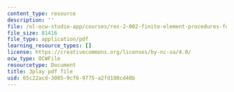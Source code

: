 ```yaml
---
content_type: resource
description: ''
file: /ol-ocw-studio-app/courses/res-2-002-finite-element-procedures-for-solids-and-structures-spring-2010/65c22acd30859cf69775a2fd180cd40b_ejZtBwLUE3Y.pdf
file_size: 81416
file_type: application/pdf
learning_resource_types: []
license: https://creativecommons.org/licenses/by-nc-sa/4.0/
ocw_type: OCWFile
resourcetype: Document
title: 3play pdf file
uid: 65c22acd-3085-9cf6-9775-a2fd180cd40b
---
```

